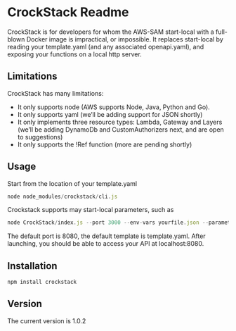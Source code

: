 # CrockStack Readme #
CrockStack is for developers for whom the AWS-SAM start-local with a full-blown Docker image is impractical, or impossible.
It replaces start-local by reading your template.yaml (and any associated openapi.yaml), and exposing your functions on a local http server.

## Limitations ##
CrockStack has many limitations:
* It only supports node (AWS supports Node, Java, Python and Go).
* It only supports yaml (we’ll be adding support for JSON shortly)
* It only implements three resource types: Lambda, Gateway and Layers (we’ll be adding DynamoDb and CustomAuthorizers next, and are open to suggestions)
* It only supports the !Ref function (more are pending shortly)

## Usage ##

Start from the location of your template.yaml
```javascript
node node_modules/crockstack/cli.js
```
Crockstack supports may start-local parameters, such as
```javascript
node CrockStack/index.js --port 3000 --env-vars yourfile.json --parameter-overrides "BuildVersion=v4,Greeting=hello" --template productiontemplate.yaml
```
The default port is 8080, the default template is template.yaml.
After launching, you should be able to access your API at localhost:8080.
## Installation ##

```javascript
npm install crockstack
```

## Version ##
The current version is 1.0.2